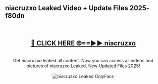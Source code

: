 <h2>niacruzxo Leaked Video + Update Files 2025- f80dn</h2>
<br>
<div align="center">
<h2><a href="https://libra.edu.pl?niacruzxo" rel="nofollow">🔴 CLICK HERE 🌐==►► niacruzxo</a></h2>
<br>
Get niacruzxo leaked all content. Now you can access all videos and pictures of niacruzxo Leaked. New Updated Files 2025!
<br>
<br>
<a href="https://libra.edu.pl?niacruzxo" rel="nofollow" data-target="animated-image.originalLink"><img src="https://i.ibb.co.com/WyWwxjT/player-gif2.gif" alt="niacruzxo Leaked OnlyFans" style="max-width: 100%; display: inline-block;" data-target="animated-image.originalImage"></a>
</div>
<br>